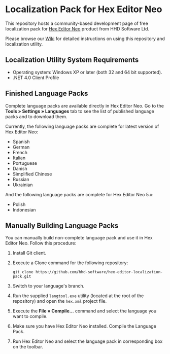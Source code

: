 # Localization Pack for Hex Editor Neo

This repository hosts a community-based development page of free localization pack for [Hex Editor Neo](//www.hhdsoftware.com/free-hex-editor) product from HHD Software Ltd.

Please browse our [Wiki](https://github.com/hhd-software/hex-editor-localization-pack/wiki) for detailed instructions on using this repository and localization utility.

## Localization Utility System Requirements

* Operating system: Windows XP or later (both 32 and 64 bit supported).
* .NET 4.0 Client Profile

## Finished Language Packs

Complete language packs are available directly in Hex Editor Neo. Go to the **Tools » Settings » Languages** tab to see the list of published language packs and to download them.

Currently, the following language packs are complete for latest version of Hex Editor Neo:

* Spanish
* German
* French
* Italian
* Portuguese
* Danish
* Simplified Chinese
* Russian
* Ukrainian

And the following language packs are complete for Hex Editor Neo 5.x:

* Polish
* Indonesian

## Manually Building Language Packs

You can manually build non-complete language pack and use it in Hex Editor Neo. Follow this procedure:

1. Install Git client.
2. Execute a Clone command for the following repository:

   ```
   git clone https://github.com/hhd-software/hex-editor-localization-pack.git
   ```

3. Switch to your language's branch.
4. Run the supplied `langtool.exe` utility (located at the root of the repository) and open the `hex.xml` project file.
5. Execute the **File » Compile…** command and select the language you want to compile.
6. Make sure you have Hex Editor Neo installed. Compile the Language Pack.
7. Run Hex Editor Neo and select the language pack in corresponding box on the toolbar.
